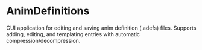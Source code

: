 # AnimDefinitions

GUI application for editing and saving anim definition (.adefs) files. Supports adding, editing, and templating entries with automatic compression/decompression.
